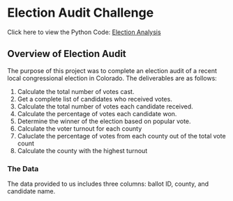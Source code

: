 # Election Audit Challenge 
Click here to view the Python Code: [Election Analysis](https://github.com/jzaragoza21/Election_Analysis/blob/main/PyPoll_Challenge.py)

## Overview of Election Audit
The purpose of this project was to complete an election audit of a recent local congressional election in Colorado. The deliverables are as follows: 
1. Calculate the total number of votes cast.
2. Get a complete list of candidates who received votes.
3. Calculate the total number of votes each candidate received.
4. Calculate the percentage of votes each candidate won.
5. Determine the winner of the election based on popular vote. 
6. Calculate the voter turnout for each county 
7. Caluclate the percentage of votes from each county out of the total vote count 
8. Calculate the county with the highest turnout

### The Data
The data provided to us includes three columns: ballot ID, county, and candidate name.
